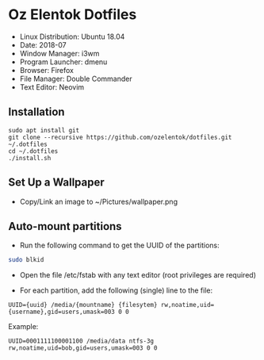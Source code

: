 # Oz Elentok Dotfiles

- Linux Distribution: Ubuntu 18.04
- Date: 2018-07
- Window Manager: i3wm
- Program Launcher: dmenu
- Browser: Firefox
- File Manager: Double Commander
- Text Editor: Neovim

## Installation

```
sudo apt install git
git clone --recursive https://github.com/ozelentok/dotfiles.git ~/.dotfiles
cd ~/.dotfiles
./install.sh
```

## Set Up a Wallpaper

- Copy/Link an image to ~/Pictures/wallpaper.png

## Auto-mount partitions

- Run the following command to get the UUID of the partitions:
```bash
sudo blkid
```

- Open the file /etc/fstab with any text editor (root privileges are required)

- For each partition, add the following (single) line to the file:

```
UUID={uuid} /media/{mountname} {filesytem} rw,noatime,uid={username},gid=users,umask=003 0 0
```

Example:
```
UUID=0001111100001100 /media/data ntfs-3g rw,noatime,uid=bob,gid=users,umask=003 0 0
```
